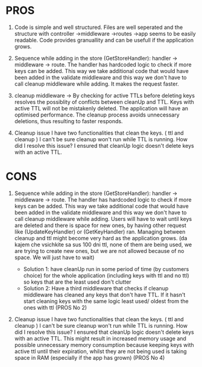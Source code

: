 # PROS

1. Code is simple and well structured. Files are well seperated and the structure with controller ->middleware ->routes ->app seems to be easily readable. Code provides granuallity and can be usefull if the application grows.

2. Sequence while adding in the store (GetStoreHandler): handler -> middleware -> route. The handler has hardcoded logic to check if more keys can be added. This way we take additional code that would have been added in the validate middleware and this way we don't have to call cleanup middleware while adding. It makes the request faster.

3. cleanup middleware -> By checking for active TTLs before deleting keys resolves the possiblity of conflicts between cleanUp and TTL. Keys with active TTL will not be mistakenly deleted. The application will have an optimised performance. The cleanup process avoids unnecessary deletions, thus resulting to faster responds.

4. Cleanup issue I have two functionalities that clean the keys. ( ttl and cleanup ) I can't be sure cleanup won't run while TTL is running.
   How did I resolve this issue?
   I ensured that cleanUp logic doesn't delete keys with an active TTL.

# CONS

1. Sequence while adding in the store (GetStoreHandler): handler -> middleware -> route. The handler has hardcoded logic to check if more keys can be added. This way we take additional code that would have been added in the validate middleware and this way we don't have to call cleanup middleware while adding. Users will have to wait until keys are deleted and there is space for new ones, by having other request like (UpdateKeyHandler) or (GetKeyHandler) ran. Managing between cleanup and ttl might become very hard as the application grows. (da kajem che vsichkite sa sus 100 dni ttl, none of them are being used, we are trying to create new ones, but we are not allowed because of no space. We will just have to wait)

   - Solution 1: have cleanUp run in some period of time (by customers choice) for the whole application (including keys with ttl and no ttl) so keys that are the least used don't clutter
   - Solution 2: Have a third middleware that checks if cleanup middleware has cleaned any keys that don't have TTL. If it hasn't start cleaning keys with the same logic least used/ oldest from the ones with ttl (PROS No 2)

2. Cleanup issue I have two functionalities that clean the keys. ( ttl and cleanup ) I can't be sure cleanup won't run while TTL is running.
   How did I resolve this issue?
   I ensured that cleanUp logic doesn't delete keys with an active TTL. This might result in increased memory usage and possible unnecessary memory consumption because keeping keys with active ttl until their expiration, whilst they are not being used is taking space in RAM (especially if the app has grown) (PROS No 4)
